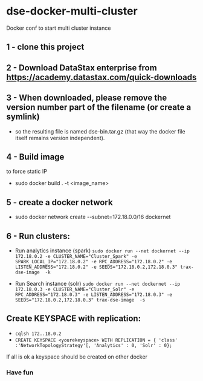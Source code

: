 # dse-docker-multi-cluster
Docker conf to start multi cluster instance

## 1 - clone this project

## 2 - Download DataStax enterprise from https://academy.datastax.com/quick-downloads

## 3 - When downloaded, please remove the version number part of the filename (or create a symlink)
* so the resulting file is named dse-bin.tar.gz (that way the docker file itself remains version independent).

## 4 - Build image
to force static IP
* sudo docker build . -t <image_name>

## 5 - create a docker network
* sudo docker network create --subnet=172.18.0.0/16 dockernet

## 6 - Run clusters:

* Run analytics instance (spark)
`sudo docker run --net dockernet --ip 172.18.0.2 -e CLUSTER_NAME="Cluster_Spark" -e SPARK_LOCAL_IP="172.18.0.2" -e RPC_ADDRESS="172.18.0.2" -e LISTEN_ADDRESS="172.18.0.2" -e SEEDS="172.18.0.2,172.18.0.3" trax-dse-image  -k`

* Run Search instance (solr)
`sudo docker run --net dockernet --ip 172.18.0.3 -e CLUSTER_NAME="Cluster_Solr" -e RPC_ADDRESS="172.18.0.3" -e LISTEN_ADDRESS="172.18.0.3" -e SEEDS="172.18.0.2,172.18.0.3" trax-dse-image  -s`

## Create KEYSPACE with replication:

* `cqlsh 172..18.0.2`
* `CREATE KEYSPACE <yourekeyspace> WITH REPLICATION = { 'class' :'NetworkTopologyStrategy'[, 'Analytics' : 0, 'Solr' : 0};`

If all is ok a keyspace should be created on other docker

### Have fun

